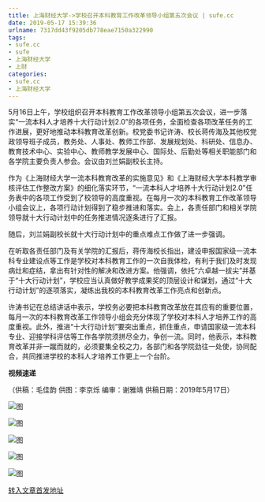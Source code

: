 ```yaml
---
title: 上海财经大学->学校召开本科教育工作改革领导小组第五次会议 | sufe.cc
date: 2019-05-17 15:39:36
urlname: 7317dd43f9205db778eae7150a322990
tags: 
- sufe.cc
- sufe
- 上海财经大学
- 上财
categories:
- sufe.cc
- 上海财经大学
---
```



5月16日上午，学校组织召开本科教育工作改革领导小组第五次会议，进一步落实“一流本科人才培养十大行动计划2.0”的各项任务，全面检查各项改革任务的工作进展，更好地推动本科教育改革创新。校党委书记许涛、校长蒋传海及其他校党政领导班子成员，教务处、人事处、教师工作部、发展规划处、科研处、信息办、教育技术中心、实验中心、教师教学发展中心、国际处、后勤处等相关职能部门和各学院主要负责人参会。会议由刘兰娟副校长主持。

作为《上海财经大学一流本科教育改革的实施意见》和《上海财经大学本科教学审核评估工作整改方案》的细化落实环节，“一流本科人才培养十大行动计划2.0”任务表中的各项工作受到了校领导的高度重视。在每月一次的本科教育工作改革领导小组会议上，各项行动计划得到了稳步推进和落实。会上，各责任部门和相关学院领导就十大行动计划中的任务推进情况逐条进行了汇报。

随后，刘兰娟副校长就十大行动计划中的重点难点工作做了进一步强调。

在听取各责任部门及有关学院的汇报后，蒋传海校长指出，建设申报国家级一流本科专业建设点等工作是学校对本科教育工作的一次自我体检，有利于我们及时发现病灶和症结，拿出有针对性的解决和改进方案。他强调，依托“六卓越一拔尖”并基于“十大行动计划”，学校应当认真做好教学成果奖的顶层设计和谋划，通过“十大行动计划”的逐项落实，凝练出我校的本科教育改革工作亮点和创新点。

许涛书记在总结讲话中表示，学校务必要把本科教育改革放在其应有的重要位置，每月一次的本科教育改革工作领导小组会充分体现了学校对本科人才培养工作的高度重视。此外，推进“十大行动计划”要突出重点，抓住重点，申请国家级一流本科专业、迎接学科评估等工作各学院须拼尽全力，争创一流。同时，他表示，本科教育改革并非一蹴而就的，必须要集全校之力，各部门和各学院劲往一处使，协同配合，共同推进学校的本科人才培养工作更上一个台阶。

**视频速递**

（供稿：毛佳韵 供图：李京烁 编审：谢雅靖 供稿日期：2019年5月17日）



![图](http://news.sufe.edu.cn/_upload/article/images/3c/c7/a99c680b4ea0ac85dcddc3f8297d/2b37b6bc-dc47-4966-b3d5-c657168a1acd.jpg)

![图](http://news.sufe.edu.cn/_upload/article/images/3c/c7/a99c680b4ea0ac85dcddc3f8297d/0db47075-0ab6-4303-b228-0f5adc38bb62.jpg)

![图](http://news.sufe.edu.cn/_upload/article/images/3c/c7/a99c680b4ea0ac85dcddc3f8297d/7517c568-39b8-4e67-840c-f13177eefdb6.jpg)

![图](http://news.sufe.edu.cn/_upload/article/images/3c/c7/a99c680b4ea0ac85dcddc3f8297d/9d5e6c7c-ee40-48f1-9018-7a2023de5290.jpg)

![图](http://news.sufe.edu.cn/_upload/article/images/3c/c7/a99c680b4ea0ac85dcddc3f8297d/0bfd04da-ffa2-46ca-8f83-3d3d42f893d8.jpg)

[转入文章首发地址](http://news.sufe.edu.cn/d6/67/c179a120423/page.htm)
